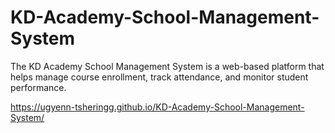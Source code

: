# KD-Academy-School-Management-System
The KD Academy School Management System is a web-based platform that helps manage course enrollment, track attendance, and monitor student performance.


https://ugyenn-tsheringg.github.io/KD-Academy-School-Management-System/
